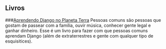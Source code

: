 Livros
------

###[Aprendendo Django no Planeta Terra](http://www.aprendendodjango.com/)
Pessoas comuns são pessoas que gostam de passear com a família, ouvir música, conhecer gente legal e ganhar dinheiro. Esse é um livro para fazer com que pessoas comuns aprendam Django (além de extraterrestres e gente com qualquer tipo de esquisitices).